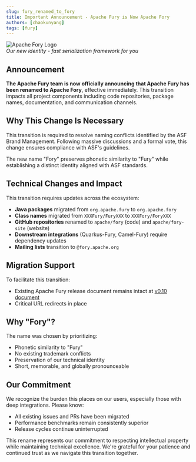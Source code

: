 ```yaml
---
slug: fury_renamed_to_fory
title: Important Announcement - Apache Fury is Now Apache Fory
authors: [chaokunyang]
tags: [fury]
---
```


![Apache Fory Logo](https://fory.apache.org/img/navbar-logo.png)  
*Our new identity - fast serialization framework for you*

## Announcement

**The Apache Fury team is now officially announcing that Apache Fury has been renamed to Apache Fory**, effective immediately. This transition impacts all project components including code repositories, package names, documentation, and communication channels.

## Why This Change Is Necessary

This transition is required to resolve naming conflicts identified by the ASF Brand Management. Following massive discussions and a formal vote, this change ensures compliance with ASF's guidelines.

The new name "Fory" preserves phonetic similarity to "Fury" while establishing a distinct identity aligned with ASF standards.

## Technical Changes and Impact

This transition requires updates across the ecosystem:

- **Java packages** migrated from `org.apache.fury` to `org.apache.fory`
- **Class names** migrated from `XXXFury/FuryXXX` to `XXXFory/ForyXXX`
- **GitHub repositories** renamed to `apache/fory` (code) and `apache/fory-site` (website)
- **Downstream integrations** (Quarkus-Fury, Camel-Fury) require dependency updates
- **Mailing lists** transition to `@fory.apache.org`

## Migration Support

To facilitate this transition:

- Existing Apache Fury release document remains intact at [v0.10 document](https://fory.apache.org/docs/0.10/docs/introduction/)
- Critical URL redirects in place

## Why "Fory"?

The name was chosen by prioritizing:

- Phonetic similarity to "Fury"
- No existing trademark conflicts
- Preservation of our technical identity
- Short, memorable, and globally pronounceable

## Our Commitment

We recognize the burden this places on our users, especially those with deep integrations. Please know:

- All existing issues and PRs have been migrated
- Performance benchmarks remain consistently superior
- Release cycles continue uninterrupted

This rename represents our commitment to respecting intellectual property while maintaining technical excellence. We're grateful for your patience and continued trust as we navigate this transition together.
